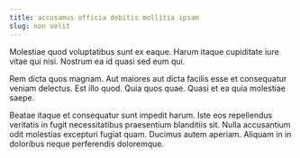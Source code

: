 ```yaml
---
title: accusamus officia debitis mollitia ipsam
slug: non velit
---
```


Molestiae quod voluptatibus sunt ex eaque. Harum itaque cupiditate iure vitae qui nisi. Nostrum ea id quasi sed eum qui.

Rem dicta quos magnam. Aut maiores aut dicta facilis esse et consequatur veniam delectus. Est illo quod. Quia quos quae. Quasi et ea quia molestiae saepe.

Beatae itaque et consequatur sunt impedit harum. Iste eos repellendus veritatis in fugit necessitatibus praesentium blanditiis sit. Nulla accusantium odit molestias excepturi fugiat quam. Ducimus autem aperiam. Aliquam in in doloribus neque perferendis doloremque.
